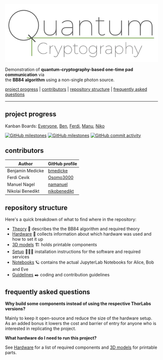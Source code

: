 ![quantum cryptography logo](media/logo-00.png)

Demonstration of **quantum-cryptography-based one-time pad communication** via<br>the **BB84 algorithm** using a non-single photon source.

[project progress](#project-progress) | [contributors](#contributors) | [repository structure](#repository-structure) | [frequently asked questions](#frequently-asked-questions)

---

## project progress

Kanban Boards:  [Everyone](https://github.com/bmedicke/quantum_cryptography/projects/1?fullscreen=true), [Ben](https://github.com/bmedicke/quantum_cryptography/projects/1?fullscreen=true&card_filter_query=assignee%3Abmedicke), [Ferdi](https://github.com/bmedicke/quantum_cryptography/projects/1?fullscreen=true&card_filter_query=assignee%3Aosomo3000), [Manu](https://github.com/bmedicke/quantum_cryptography/projects/1?fullscreen=true&card_filter_query=assignee%3Anamanuel), [Niko](https://github.com/bmedicke/quantum_cryptography/projects/1?fullscreen=true&card_filter_query=assignee%3Anikobenedikt)

[![GitHub milestones](https://img.shields.io/github/milestones/open/bmedicke/quantum_cryptography)](https://github.com/bmedicke/quantum_cryptography/milestones?state=open)
[![GitHub milestones](https://img.shields.io/github/milestones/closed/bmedicke/quantum_cryptography)](https://github.com/bmedicke/quantum_cryptography/milestones?state=closed)
[![GitHub commit activity](https://img.shields.io/github/commit-activity/w/bmedicke/quantum_cryptography?style=flat-square)](https://github.com/bmedicke/quantum_cryptography/graphs/contributors)

## contributors

| Author           | GitHub profile                                  |
|------------------|-------------------------------------------------|
| Benjamin Medicke | [bmedicke](https://github.com/bmedicke)         |
| Ferdi Cevik      | [Osomo3000](https://github.com/Osomo3000)       |
| Manuel Nagel     | [namanuel](https://github.com/namanuel)         |
| Nikolai Benedikt | [nikobenedikt](https://github.com/nikobenedikt) |

## repository structure

Here's a quick breakdown of what to find where in the repository:

* [Theory](markdown/theory.md) 💭 describes the the BB84 algorithm and required theory
* [Hardware](markdown/hardware.md) 🔭 collects information about which hardware was used and how to set it up
* [3D models](3d-models) 🏗️ holds printable components
* [Setup](markdown/setup.md) 🧑🏻‍💻 installation instructions for the software and required services
* [Notebooks](notebooks) 🪐 contains the actual JupyterLab Notebooks for Alice, Bob and Eve
* [Guidelines](markdown/guidelines.md) ✒️  coding and contribution guidelines

## frequently asked questions

**Why build some components instead of using the respective ThorLabs versions?**

Mainly to keep it open-source and reduce the size of the hardware setup. As an added bonus it lowers the cost and barrier of entry for anyone who is interested in replicating the project.

**What hardware do I need to run this project?**

See [Hardware](markdown/hardware.md) for a list of required components and [3D models](3d-models) for printable parts.
